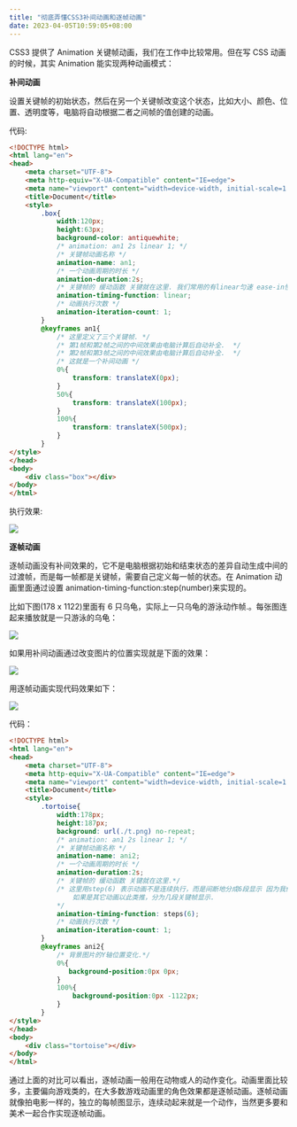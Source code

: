 ```yaml
---
title: "彻底弄懂CSS3补间动画和逐帧动画"
date: 2023-04-05T10:59:05+08:00
---
```


CSS3 提供了 Animation 关键帧动画，我们在工作中比较常用。但在写 CSS 动画的时候，其实 Animation 能实现两种动画模式：

**补间动画**

设置关键帧的初始状态，然后在另一个关键帧改变这个状态，比如大小、颜色、位置、透明度等，电脑将自动根据二者之间帧的值创建的动画。

代码:

```html
<!DOCTYPE html>
<html lang="en">
<head>
    <meta charset="UTF-8">
    <meta http-equiv="X-UA-Compatible" content="IE=edge">
    <meta name="viewport" content="width=device-width, initial-scale=1.0">
    <title>Document</title>
    <style>
        .box{
            width:120px;
            height:63px;
            background-color: antiquewhite;
            /* animation: an1 2s linear 1; */
            /* 关键帧动画名称 */
            animation-name: an1;
            /* 一个动画周期的时长 */
            animation-duration:2s;
            /* 关键帧的 缓动函数 关键就在这里. 我们常用的有linear匀速 ease-in慢速开始 */
            animation-timing-function: linear;
            /* 动画执行次数 */
            animation-iteration-count: 1;
        }
        @keyframes an1{
            /* 这里定义了三个关键帧. */
            /* 第1帧和第2帧之间的中间效果由电脑计算后自动补全.  */
            /* 第2帧和第3帧之间的中间效果由电脑计算后自动补全.  */
            /* 这就是一个补间动画 */
            0%{
                transform: translateX(0px);
            }
            50%{
                transform: translateX(100px);
            }
            100%{
                transform: translateX(500px);
            }
        }
</style>
</head>
<body>
    <div class="box"></div>
</body>
</html>
```

执行效果:

![](https://p3-juejin.byteimg.com/tos-cn-i-k3u1fbpfcp/9ee716e14f5f42fc8eeb67a197d15de6~tplv-k3u1fbpfcp-zoom-in-crop-mark:1512:0:0:0.awebp)

**逐帧动画**

逐帧动画没有补间效果的，它不是电脑根据初始和结束状态的差异自动生成中间的过渡帧，而是每一帧都是关键帧，需要自己定义每一帧的状态。在 Animation 动画里面通过设置 animation-timing-function:step(number)来实现的。

比如下图(178 x 1122)里面有 6 只乌龟，实际上一只乌龟的游泳动作帧.。每张图连起来播放就是一只游泳的乌龟：

![](https://p3-juejin.byteimg.com/tos-cn-i-k3u1fbpfcp/c8926d45f0d54683984110319f8c0104~tplv-k3u1fbpfcp-zoom-in-crop-mark:1512:0:0:0.awebp)

如果用补间动画通过改变图片的位置实现就是下面的效果：

![](https://p3-juejin.byteimg.com/tos-cn-i-k3u1fbpfcp/f0f675508533404baf7088d1d41d411e~tplv-k3u1fbpfcp-zoom-in-crop-mark:1512:0:0:0.awebp)

用逐帧动画实现代码效果如下：

![](https://p3-juejin.byteimg.com/tos-cn-i-k3u1fbpfcp/e5efae4fc9ca475b8ce6861827488f59~tplv-k3u1fbpfcp-zoom-in-crop-mark:1512:0:0:0.awebp)

代码：

```html
<!DOCTYPE html>
<html lang="en">
<head>
    <meta charset="UTF-8">
    <meta http-equiv="X-UA-Compatible" content="IE=edge">
    <meta name="viewport" content="width=device-width, initial-scale=1.0">
    <title>Document</title>
    <style>
        .tortoise{
            width:178px;
            height:187px;
            background: url(./t.png) no-repeat;
            /* animation: an1 2s linear 1; */
            /* 关键帧动画名称 */
            animation-name: ani2;
            /* 一个动画周期的时长 */
            animation-duration:2s;
            /* 关键帧的 缓动函数 关键就在这里.*/
            /* 这里用step(6) 表示动画不是连续执行，而是间断地分成6段显示 因为我们的乌龟是6个动作.
                如果是其它动画以此类推，分为几段关键帧显示.
            */
            animation-timing-function: steps(6);
            /* 动画执行次数 */
            animation-iteration-count: 1;
        }
        @keyframes ani2{
            /* 背景图片的Y轴位置变化.*/
            0%{
               background-position:0px 0px;
            }
            100%{
                background-position:0px -1122px;
            }
        }
</style>
</head>
<body>
    <div class="tortoise"></div>
</body>
</html>
```

通过上面的对比可以看出，逐帧动画一般用在动物或人的动作变化。动画里面比较多，主要偏向游戏类的，在大多数游戏动画里的角色效果都是逐帧动画。逐帧动画就像拍电影一样的，独立的每帧图显示，连续动起来就是一个动作，当然更多要和美术一起合作实现逐帧动画。
